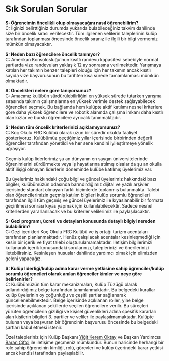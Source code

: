 # Sık Sorulan Sorular

**S: Öğrencimin öncelikli olup olmayacağını nasıl öğrenebilirim?** <br />
C: İlginizi belirttiğiniz durumda yukarıda bulabileceğiniz takvim dahilinde size bir öncelik sırası verilecektir. Tüm ilgilenen velilerin taleplerinin kulüp tarafından toplanması öncesinde öncelik sıranız ile ilgili bir bilgi vermemiz mümkün olmayacaktır.

**S: Neden bazı öğrencilere öncelik tanınıyor?** <br />
C: Amerikan Konsolosluğu’nun kısıtlı randevu kapasitesi sebebiyle normal şartlarda vize randevuları yaklaşık 12 ay sonrasına verilmektedir. Yarışmaya katılan her takımın benzer talepleri olduğu için her takımın ancak kısıtlı sayıda vize başvurusunun bu tarihten kısa sürede tamamlanması mümkün olmaktadır.

**S: Öncelikleri nelere göre tanıyorsunuz?** <br />
C: Amacımız kulübün sürdürülebilirliğini en yüksek sürede tutarken yarışma sırasında takımın çalışmalarına en yüksek verimle destek sağlayabilecek öğrencileri seçmek. Bu bağlamda hem kulüpte aktif katılımı nesnel kriterlere göre daha yüksek öğrencilere ve robotik alanında çalışma imkanı daha kısıtlı olan kızlar ve burslu öğrencilere ayrıcalık tanınmaktadır.

**S: Neden tüm öncelik kriterlerinizi açıklamıyorsunuz?** <br />
C: Koç Okulu FRC Kulübü olarak uzun bir süredir okulda faaliyet gösteriyoruz. Kulübümüz geçtiğimiz yıllar içerisinde birbirinden değerli öğrenciler tarafından yönetildi ve her sene kendini iyileştirmeye yönelik uğraşıyor.

Geçmiş kulüp liderlerimiz şu an dünyanın en saygın üniversitelerinde öğrenimlerini sürdürmekte veya iş hayatlarına atılmış olsalar da şu an okulla aktif ilişiği olmayan liderlerin döneminde kulübe katılmış üyelerimiz var.

Bu üyelerimiz hakkındaki çoğu bilgi ve güncel üyelerimiz hakkındaki bazı bilgiler, kulübümüzün odasında barındırdığımız dijital ve yazılı arşivler içerisinde standart olmayan farklı biçimlerde toplanmış bulunmakta. Talebi olan öğrencilerimizin geçmiş katılım bilgileri kulüp sorumlu öğrencileri tarafından ilgili tüm geçmiş ve güncel üyelerimiz ile kıyaslanabilir bir formata geçirilmesi sonrası kıyas yapmak için kullanılabilecektir. Sadece nesnel kriterlerden yararlanılacak ve bu kriterler velilerimiz ile paylaşılacaktır.

**S: Gezi programı, ücreti ve detayları konusunda detaylı bilgiyi nereden bulabilirim?** <br />
C: Gezi içerikleri Koç Okulu FRC Kulübü ve iş ortağı turizm acentaları tarafından planlanmaktadır. Henüz çalışılacak acentalar kesinleşmediği için kesin bir içerik ve fiyat talebi oluşturulamamaktadır. İletişim bilgilerimizi kullanarak içerik konusundaki sorularınızı, taleplerinizi ve önerilerinizi iletebilirsiniz. Kesinleşen hususlar dahilinde yardımcı olmak için elimizden geleni yapacağız.

**S: Kulüp liderliği/kulüp adına karar verme yetkisine sahip öğrenciler/kulüp sorumlu öğrencileri olarak anılan öğrenciler kimler ve neye göre belirlenirler?** <br />
C: Kulübümüzün tüm karar mekanizmaları, Kulüp Tüzüğü olarak adlandırdığımız belge tarafından tanımlanmaktadır. Bu belgedeki kurallar kulüp üyelerinin oy çoğunluğu ve çeşitli şartlar sağlanarak güncellenebilmektedir. Belge içerisinde açıklanan roller, yine belge içerisinde açıklanan şekillerde seçilen öğrencilere verilir. Bu süreçleri yürüten öğrencilerin gizliliği ve kişisel güvenlikleri adına spesifik kararları alan kişilerin bilgileri 3. partiler ve veliler ile paylaşılmamaktadır. Kulüpte bulunan veya başvuran bir öğrencinin başvurusu öncesinde bu belgedeki şartları kabul etmesi istenir.

Özel talepleriniz için Kulüp Başkanı [Yiğit Kerem Oktay](mailto:yigitkerem@rams7729.org) ve Başkan Yardımcısı [Baran Çiftçi](mailto:baran.ciftci@rams7729.org) ile iletişime geçmeniz mümkündür. Bunun haricinde herhangi bir role sahip öğrencinin kimliği, rolü, görevleri ve kulüp üzerindeki karar yetkisi ancak kendisi tarafından paylaşılabilir.


